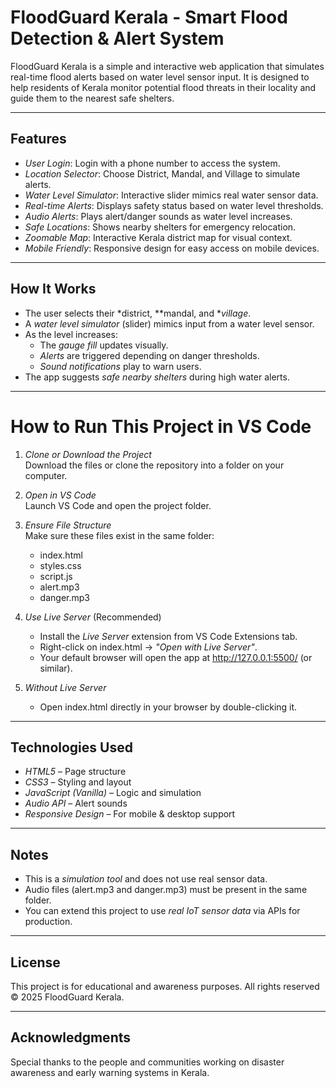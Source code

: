 # FloodGuard Kerala - Smart Flood Detection & Alert System

FloodGuard Kerala is a simple and interactive web application that simulates real-time flood alerts based on water level sensor input. It is designed to help residents of Kerala monitor potential flood threats in their locality and guide them to the nearest safe shelters.

---

##  Features

- *User Login*: Login with a phone number to access the system.
- *Location Selector*: Choose District, Mandal, and Village to simulate alerts.
- *Water Level Simulator*: Interactive slider mimics real water sensor data.
- *Real-time Alerts*: Displays safety status based on water level thresholds.
- *Audio Alerts*: Plays alert/danger sounds as water level increases.
- *Safe Locations*: Shows nearby shelters for emergency relocation.
- *Zoomable Map*: Interactive Kerala district map for visual context.
- *Mobile Friendly*: Responsive design for easy access on mobile devices.

---
##  How It Works

- The user selects their *district, **mandal, and **village*.
- A *water level simulator* (slider) mimics input from a water level sensor.
- As the level increases:
  - The *gauge fill* updates visually.
  - *Alerts* are triggered depending on danger thresholds.
  - *Sound notifications* play to warn users.
- The app suggests *safe nearby shelters* during high water alerts.

---

# How to Run This Project in VS Code

1. *Clone or Download the Project*  
   Download the files or clone the repository into a folder on your computer.

2. *Open in VS Code*  
   Launch VS Code and open the project folder.

3. *Ensure File Structure*  
   Make sure these files exist in the same folder:
   - index.html
   - styles.css
   - script.js
   - alert.mp3
   - danger.mp3

4. *Use Live Server* (Recommended)
   - Install the *Live Server* extension from VS Code Extensions tab.
   - Right-click on index.html → *"Open with Live Server"*.
   - Your default browser will open the app at http://127.0.0.1:5500/ (or similar).

5. *Without Live Server*
   - Open index.html directly in your browser by double-clicking it.

---

##  Technologies Used

- *HTML5* – Page structure  
- *CSS3* – Styling and layout  
- *JavaScript (Vanilla)* – Logic and simulation  
- *Audio API* – Alert sounds  
- *Responsive Design* – For mobile & desktop support  

---

##  Notes

- This is a *simulation tool* and does not use real sensor data.
- Audio files (alert.mp3 and danger.mp3) must be present in the same folder.
- You can extend this project to use *real IoT sensor data* via APIs for production.

---

##  License

This project is for educational and awareness purposes. All rights reserved © 2025 FloodGuard Kerala.

---

##  Acknowledgments

Special thanks to the people and communities working on disaster awareness and early warning systems in Kerala.
